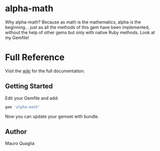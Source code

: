 # alpha-math
Why alpha-math?
Because as math is the mathematics, alpha is the beginning... just as all the methods of this gem have been implemented, without the help of other gems but only with native Ruby methods. Look at my Gemfile!

# Full Reference
Visit the [wiki](https://github.com/MauroQuaglia/mathematicus/wiki) for the full documentation.

## Getting Started
Edit your Gemfile and add:
```ruby
gem 'alpha-math'
```
Now you can update your gemset with bundle.

## Author
Mauro Quaglia
